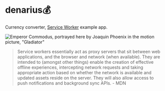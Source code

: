 # denarius💰
Currency converter, [Service Worker](https://developer.mozilla.org/en/docs/Web/API/Service_Worker_API) example app.

![Emperor Commodus, portrayed here by Joaquin Phoenix in the motion picture, "Gladiator"](https://dl.dropboxusercontent.com/u/103178664/commodus-denarius-repo-github.jpg?raw=true "Emperor Commodus, portrayed here by Joaquin Phoenix in the motion picture, Gladiator. He was once featured on his Empire's own Denarius coin, which he debased a bit. Ugh!")

> Service workers essentially act as proxy servers that sit between web applications, and the browser and network (when available). They are intended to (amongst other things) enable the creation of effective offline experiences, intercepting network requests and taking appropriate action based on whether the network is available and updated assets reside on the server. They will also allow access to push notifications and background sync APIs. - MDN



